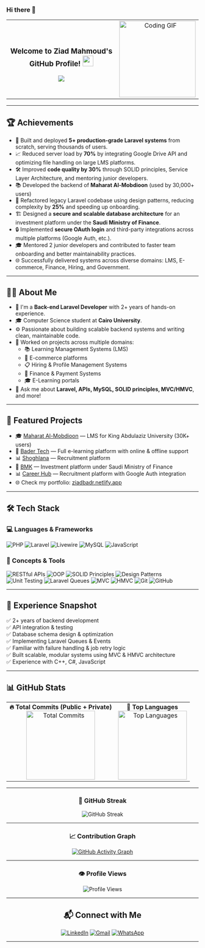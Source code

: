 ### Hi there 👋

<!-- Header + GIF + Typing SVG All Centered in One Row -->
<table width="100%">
  <tr>
    <td align="center" width="75%">
      <h3>
        Welcome to Ziad Mahmoud's GitHub Profile!
        <img src="https://media.giphy.com/media/hvRJCLFzcasrR4ia7z/giphy.gif" width="28">
      </h3>
      <img src="https://readme-typing-svg.herokuapp.com/?lines=Back-end%20Laravel%20Developer;2%2B%20Years%20of%20Experience;Problem%20Solver%20and%20Clean%20Code;Always%20Learning%20%26%20Building!&font=Fira%20Code&center=true&width=700&height=45&color=F75C7E&vCenter=true&size=22">
    </td>
    <td align="center" width="25%">
      <img width="200" src="https://c.tenor.com/_DOBjnGspYAAAAAM/code-coding.gif" alt="Coding GIF">
    </td>
  </tr>
</table>



---
## 🏆 Achievements

- 🚀 Built and deployed **5+ production-grade Laravel systems** from scratch, serving thousands of users.
- 📈 Reduced server load by **70%** by integrating Google Drive API and optimizing file handling on large LMS platforms.
- 🛠️ Improved **code quality by 30%** through SOLID principles, Service Layer Architecture, and mentoring junior developers.
- 📚 Developed the backend of **Maharat Al-Mobdioon** (used by 30,000+ users)
- 🧠 Refactored legacy Laravel codebase using design patterns, reducing complexity by **25%** and speeding up onboarding.
- 🏗️ Designed a **secure and scalable database architecture** for an investment platform under the **Saudi Ministry of Finance**.
- 🔒 Implemented **secure OAuth login** and third-party integrations across multiple platforms (Google Auth, etc.).
- 🎓 Mentored 2 junior developers and contributed to faster team onboarding and better maintainability practices.
- 🌐 Successfully delivered systems across diverse domains: LMS, E-commerce, Finance, Hiring, and Government.

---

## 👨‍💻 About Me

- 🏢 I'm a **Back-end Laravel Developer** with 2+ years of hands-on experience.
- 🎓 Computer Science student at **Cairo University**.
- ⚙️ Passionate about building scalable backend systems and writing clean, maintainable code.
- 🚀 Worked on projects across multiple domains:
  - 📚 Learning Management Systems (LMS)
  - 🛒 E-commerce platforms
  - 📋 Hiring & Profile Management Systems
  - 💸 Finance & Payment Systems
  - 🎓 E-Learning portals
- 💬 Ask me about **Laravel, APIs, MySQL, SOLID principles, MVC/HMVC**, and more!

---
## 🚀 Featured Projects

- 🎓 [Maharat Al-Mobdioon](https://mharat-almobdioon.com/ar) — LMS for King Abdulaziz University (30K+ users)
- 🧠 [Bader Tech](https://badertech.com.sa/ar) — Full e-learning platform with online & offline support
- 📊 [Shoghlana](https://shoghlana.org/) — Recruitment platform 
- 💼 [BMK](https://bmk.com.sa/ar) — Investment platform under Saudi Ministry of Finance
- 📊 [Career Hub](https://career-hub.co/) — Recruitment platform with Google Auth integration
- 🌐 Check my portfolio: [ziadbadr.netlify.app](https://ziadbadr.netlify.app/)
---

## 🛠 Tech Stack

### 💻 Languages & Frameworks

![PHP](https://img.shields.io/badge/PHP-777BB4?style=for-the-badge&logo=php&logoColor=white)
![Laravel](https://img.shields.io/badge/Laravel-F05340?style=for-the-badge&logo=laravel&logoColor=white)
![Livewire](https://img.shields.io/badge/Livewire-4E56A6?style=for-the-badge&logo=laravel&logoColor=white)
![MySQL](https://img.shields.io/badge/MySQL-005C84?style=for-the-badge&logo=mysql&logoColor=white)
![JavaScript](https://img.shields.io/badge/JavaScript-F7DF1E?style=for-the-badge&logo=javascript&logoColor=black)

### 🔧 Concepts & Tools

![RESTful APIs](https://img.shields.io/badge/RESTful%20APIs-00599C?style=for-the-badge&logo=api&logoColor=white)
![OOP](https://img.shields.io/badge/OOP-1A1A1A?style=for-the-badge&logo=oop&logoColor=white)
![SOLID Principles](https://img.shields.io/badge/SOLID-Principles-blueviolet?style=for-the-badge)
![Design Patterns](https://img.shields.io/badge/Design%20Patterns-232F3E?style=for-the-badge)
![Unit Testing](https://img.shields.io/badge/Unit%20Tests-25A162?style=for-the-badge)
![Laravel Queues](https://img.shields.io/badge/Laravel%20Queues-FF2D20?style=for-the-badge)
![MVC](https://img.shields.io/badge/MVC-2C3E50?style=for-the-badge)
![HMVC](https://img.shields.io/badge/HMVC-4B4B4B?style=for-the-badge)
![Git](https://img.shields.io/badge/Git-F05032?style=for-the-badge&logo=git&logoColor=white)
![GitHub](https://img.shields.io/badge/GitHub-100000?style=for-the-badge&logo=github&logoColor=white)

---

## 🚀 Experience Snapshot

✅ 2+ years of backend development  
✅ API integration & testing  
✅ Database schema design & optimization  
✅ Implementing Laravel Queues & Events  
✅ Familiar with failure handling & job retry logic  
✅ Built scalable, modular systems using MVC & HMVC architecture  
✅ Experience with C++, C#, JavaScript  

---

## 📊 GitHub Stats

<div align="center">

<table>
  <tr>
    <td align="center">
      <b>🔥 Total Commits (Public + Private)</b><br/>
      <img 
        src="https://github-readme-stats.vercel.app/api?username=ziadbadr1&show_icons=true&count_private=true&include_all_commits=true&theme=radical" 
        height="180" 
        alt="Total Commits" 
      />
    </td>
    <td align="center">
      <b>🧠 Top Languages</b><br/>
      <img 
        src="https://github-readme-stats.vercel.app/api/top-langs/?username=ziadbadr1&layout=compact&theme=radical" 
        height="180" 
        alt="Top Languages" 
      />
    </td>
  </tr>
</table>

---

### 🔁 GitHub Streak

<img 
  src="https://github-readme-streak-stats.herokuapp.com/?user=ziadbadr1&theme=radical" 
  alt="GitHub Streak" 
/>

---

### 📈 Contribution Graph

<a href="https://github.com/Ashutosh00710/github-readme-activity-graph">
  <img
    src="https://github-readme-activity-graph.vercel.app/graph?username=ziadbadr1&theme=radical&hide_border=true&custom_title=Contribution%20Graph"
    alt="GitHub Activity Graph"
  />
</a>

---

### 👁️ Profile Views

<img 
  src="https://komarev.com/ghpvc/?username=ziadbadr1&style=for-the-badge" 
  alt="Profile Views" 
/>



---

## 📬 Connect with Me

[![LinkedIn](https://img.shields.io/badge/LinkedIn-0A66C2?style=for-the-badge&logo=linkedin&logoColor=white)](https://www.linkedin.com/in/ziad-mahmoud-badr-8452ba1ba/)
[![Gmail](https://img.shields.io/badge/Gmail-EA4335?style=for-the-badge&logo=gmail&logoColor=white)](mailto:Ziadbadr5947@gmail.com)
[![WhatsApp](https://img.shields.io/badge/WhatsApp-25D366?style=for-the-badge&logo=whatsapp&logoColor=white)](https://wa.me/01125022055)

---


